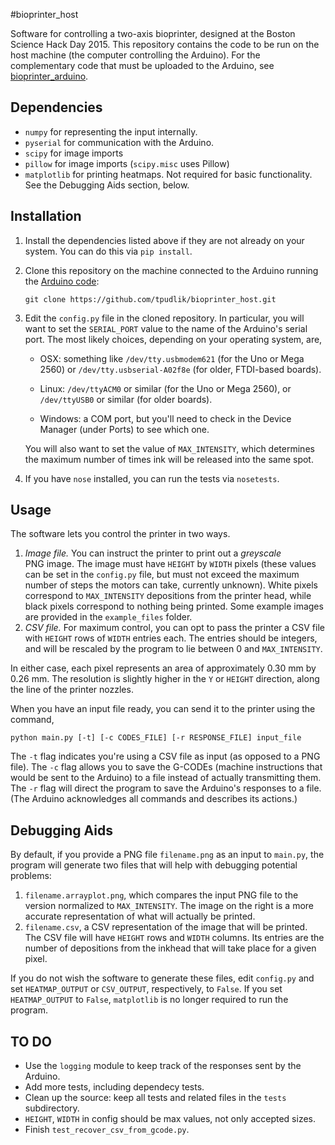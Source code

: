 #bioprinter_host

Software for controlling a two-axis bioprinter, designed at the Boston
Science Hack Day 2015.  This repository contains the code to be run on the
host machine (the computer controlling the Arduino).  For the complementary
code that must be uploaded to the Arduino, see [bioprinter_arduino].


## Dependencies ##

*   `numpy` for representing the input internally.
*   `pyserial` for communication with the Arduino.
*   `scipy` for image imports
*   `pillow` for image imports (`scipy.misc` uses Pillow)
*   `matplotlib` for printing heatmaps. Not required for basic functionality.
    See the Debugging Aids section, below.


## Installation ##

1.  Install the dependencies listed above if they are not already on your
    system.  You can do this via `pip install`.

2.  Clone this repository on the machine connected to the Arduino running the
    [Arduino code][bioprinter_arduino]:

        git clone https://github.com/tpudlik/bioprinter_host.git

3.  Edit the `config.py` file in the cloned repository.  In particular, you
    will want to set the `SERIAL_PORT` value to the name of the Arduino's
    serial port.  The most likely choices, depending on your operating system,
    are,

    *   OSX: something like `/dev/tty.usbmodem621` (for the Uno or Mega
        2560) or `/dev/tty.usbserial-A02f8e` (for older, FTDI-based
        boards).

    *   Linux: `/dev/ttyACM0` or similar (for the Uno or Mega 2560), or
        `/dev/ttyUSB0` or similar (for older boards).

    *   Windows: a COM port, but you'll need to check in the Device
        Manager (under Ports) to see which one.

    You will also want to set the value of `MAX_INTENSITY`, which determines 
    the maximum number of times ink will be released into the same spot.

4.  If you have `nose` installed, you can run the tests via `nosetests`.


## Usage ##

The software lets you control the printer in two ways.

1.  *Image file.*  You can instruct the printer to print out a _greyscale_  
    PNG image.  The image must have `HEIGHT` by `WIDTH` pixels (these values
    can be set in the `config.py` file, but must not exceed the maximum
    number of steps the motors can take, currently unknown). White pixels 
    correspond to `MAX_INTENSITY` depositions from the printer head, while 
    black pixels correspond to nothing being printed.  Some example images are
    provided in the `example_files` folder.
2.  *CSV file.*  For maximum control, you can opt to pass the printer a CSV
    file with `HEIGHT` rows of `WIDTH` entries each.  The entries should be 
    integers, and will be rescaled by the program to lie between 0 and
    `MAX_INTENSITY`.

In either case, each pixel represents an area of approximately 0.30 mm by
0.26 mm. The resolution is slightly higher in the `Y` or `HEIGHT` direction,
along the line of the printer nozzles.

When you have an input file ready, you can send it to the printer using the
command,
    
    python main.py [-t] [-c CODES_FILE] [-r RESPONSE_FILE] input_file

The `-t` flag indicates you're using a CSV file as input (as opposed to a
PNG file).  The `-c` flag allows you to save the G-CODEs (machine instructions
that would be sent to the Arduino) to a file instead of actually transmitting
them.  The `-r` flag will direct the program to save the Arduino's responses
to a file.  (The Arduino acknowledges all commands and describes its
actions.)


## Debugging Aids ##

By default, if you provide a PNG file `filename.png` as an input to `main.py`,
the program will generate two files that will help with debugging potential
problems:

1.  `filename.arrayplot.png`, which compares the input PNG file to the
    version normalized to `MAX_INTENSITY`.  The image on the right is a more
    accurate representation of what will actually be printed.
2.  `filename.csv`, a CSV representation of the image that will be printed.
    The CSV file will have `HEIGHT` rows and `WIDTH` columns.  Its entries are
    the number of depositions from the inkhead that will take place for a
    given pixel.

If you do not wish the software to generate these files, edit `config.py`
and set `HEATMAP_OUTPUT` or `CSV_OUTPUT`, respectively, to `False`.  If you
set `HEATMAP_OUTPUT` to `False`, `matplotlib` is no longer required to
run the program.


## TO DO ##

*   Use the `logging` module to keep track of the responses sent by the 
    Arduino.
*   Add more tests, including dependecy tests.
*   Clean up the source: keep all tests and related files in the `tests`
    subdirectory.
*   `HEIGHT`, `WIDTH` in config should be max values, not only accepted sizes.
*   Finish `test_recover_csv_from_gcode.py`.


[bioprinter_arduino]: https://github.com/tpudlik/bioprinter_arduino